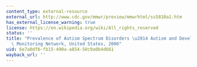 ```yaml
---
content_type: external-resource
external_url: http://www.cdc.gov/mmwr/preview/mmwrhtml/ss5810a1.htm
has_external_license_warning: true
license: https://en.wikipedia.org/wiki/All_rights_reserved
status: ''
title: "Prevalence of Autism Spectrum Disorders \u2014 Autism and Developmental Disabilities\
  \ Monitoring Network, United States, 2006"
uid: 6e7a0df6-fb15-490a-a854-50c9a0b4d661
wayback_url: ''
---
```

